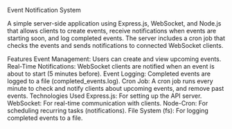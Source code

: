 
Event Notification System

A simple server-side application using Express.js, WebSocket, and Node.js that allows clients to create events, receive notifications when events are starting soon, and log completed events. The server includes a cron job that checks the events and sends notifications to connected WebSocket clients.

Features
Event Management: Users can create and view upcoming events.
Real-Time Notifications: WebSocket clients are notified when an event is about to start (5 minutes before).
Event Logging: Completed events are logged to a file (completed_events.log).
Cron Job: A cron job runs every minute to check and notify clients about upcoming events, and remove past events.
Technologies Used
Express.js: For setting up the API server.
WebSocket: For real-time communication with clients.
Node-Cron: For scheduling recurring tasks (notifications).
File System (fs): For logging completed events to a file.
